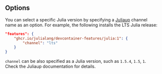 ## Options

You can select a specific Julia version by specifying a [Juliaup](https://github.com/julialang/juliaup) channel name as an option. For example, the following installs the LTS Julia release:

```json
"features": {
    "ghcr.io/julialang/devcontainer-features/julia:1": {
        "channel": "lts"
    }
}
```

`channel` can be also specified as a Julia version, such as `1.5.4`, `1.5`, `1`.
Check the Juliaup documentation for details.
